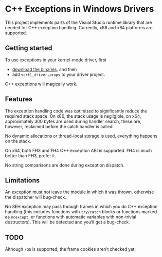 # C++ Exceptions in Windows Drivers

This project implements parts of the Visual Studio runtime library
that are needed for C++ exception handling. Currently, x86 and x64
platforms are supported.

## Getting started

To use exceptions in your kernel-mode driver, first

* [download the binaries](https://github.com/avakar/vcrtl/releases), and then
* add `vcrtl_driver.props` to your driver project.

C++ exceptions will magically work.

## Features

The exception handling code was optimized to significantly reduce
the required stack space. On x86, the stack usage is negligible,
on x64, approximately 300 bytes are used during handler search,
these are, however, reclaimed before the catch handler is called.

No dynamic allocations or thread-local storage is used, everything
happens on the stack.

On x64, both FH3 and FH4 C++ exception ABI is supported. FH4 is
much better than FH3, prefer it.

No string comparisons are done during exception dispatch.

## Limitations

An exception must not leave the module in which it was thrown,
otherwise the dispatcher will bug-check.

No SEH exception may pass through frames in which you do C++
exception handling (this includes functions with `try/catch` blocks
or functions marked as `noexcept`, or functions with automatic variables
with non-trivial destructors). This will be detected and
you'll get a bug-check.

## TODO

Although `/GS` is supported, the frame cookies aren't checked yet.
